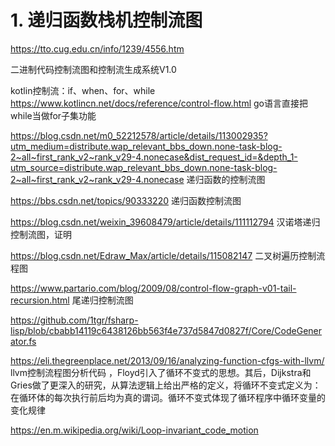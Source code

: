 







# 1. 递归函数栈机控制流图





https://tto.cug.edu.cn/info/1239/4556.htm

二进制代码控制流图和控制流生成系统V1.0











kotlin控制流：if、when、for、while
https://www.kotlincn.net/docs/reference/control-flow.html
go语言直接把while当做for子集功能






https://blog.csdn.net/m0_52212578/article/details/113002935?utm_medium=distribute.wap_relevant_bbs_down.none-task-blog-2~all~first_rank_v2~rank_v29-4.nonecase&dist_request_id=&depth_1-utm_source=distribute.wap_relevant_bbs_down.none-task-blog-2~all~first_rank_v2~rank_v29-4.nonecase
递归函数的控制流图




https://bbs.csdn.net/topics/90333220
递归函数控制流图





https://blog.csdn.net/weixin_39608479/article/details/111112794 
汉诺塔递归控制流图，证明







https://blog.csdn.net/Edraw_Max/article/details/115082147 
二叉树遍历控制流程图



https://www.partario.com/blog/2009/08/control-flow-graph-v01-tail-recursion.html
尾递归控制流图

https://github.com/1tgr/fsharp-lisp/blob/cbabb14119c6438126bb563f4e737d5847d0827f/Core/CodeGenerator.fs





https://eli.thegreenplace.net/2013/09/16/analyzing-function-cfgs-with-llvm/
llvm控制流程图分析代码  ，Floyd引入了循环不变式的思想。其后，Dijkstra和 Gries做了更深入的研究，从算法逻辑上给出严格的定义，将循环不变式定义为：在循环体的每次执行前后均为真的谓词。循环不变式体现了循环程序中循环变量的变化规律



https://en.m.wikipedia.org/wiki/Loop-invariant_code_motion




























































































